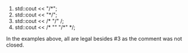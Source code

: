 1) std::cout << "/*";
2) std::cout << "*/";
3) std::cout << /* "/" /;
4) std::cout << /* "" "/*" */;

In the examples above, all are legal besides #3 as the comment was not closed.
